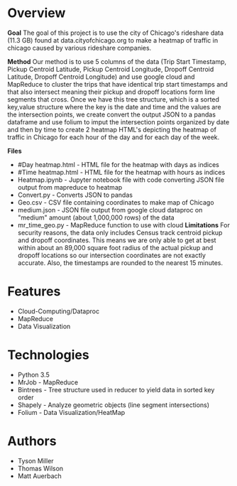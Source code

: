 # Overview

**Goal** 
The goal of this project is to use the city of Chicago's rideshare data 
(11.3 GB) found at data.cityofchicago.org to make a heatmap of traffic in chicago 
caused by various rideshare companies.

**Method** 
Our method is to use 5 columns of the data (Trip Start Timestamp, Pickup
Centroid Latitude, Pickup Centroid Longitude, Dropoff Centroid Latitude, Dropoff
Centroid Longitude) and use google cloud and MapReduce to cluster the trips 
that have identical trip start timestamps and that also intersect meaning their 
pickup and dropoff locations form line segments that cross. Once we have this 
tree structure, which is a sorted key,value structure where the key is the date
and time and the values are the intersection points, we create convert the output
JSON to a pandas dataframe and use folium to imput the intersection points 
organized by date and then by time to create 2 heatmap HTML's depicting the 
heatmap of traffic in Chicago for each hour of the day and for each day of the week.

**Files**
* #Day heatmap.html - HTML file for the heatmap with days as indices
* #Time heatmap.html - HTML file for the heatmap with hours as indices
* Heatmap.ipynb - Jupyter notebook file with code converting JSON file output from mapreduce to heatmap
* Convert.py - Converts JSON to pandas
* Geo.csv - CSV file containing coordinates to make map of Chicago
* medium.json - JSON file output from google cloud dataproc on "medium" amount (about 1,000,000 rows) of the data
* mr_time_geo.py - MapReduce function to use with cloud
**Limitations**
For security reasons, the data only includes Census track centroid pickup and 
dropoff coordinates. This means we are only able to get at best within about
an 89,000 square foot radius of the actual pickup and dropoff locations so our 
intersection coordinates are not exactly accurate. Also, the timestamps are rounded
to the nearest 15 minutes.

# Features
* Cloud-Computing/Dataproc
* MapReduce
* Data Visualization

# Technologies
* Python 3.5
* MrJob - MapReduce
* Bintrees - Tree structure used in reducer to yield data in sorted key order
* Shapely - Analyze geometric objects (line segment intersections)
* Folium - Data Visualization/HeatMap

# Authors
* Tyson Miller
* Thomas Wilson
* Matt Auerbach
